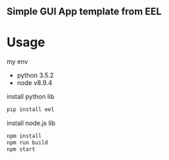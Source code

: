 Simple GUI App template from EEL
---

# Usage

my env

- python 3.5.2
- node v8.9.4

install python lib

```sh
pip install eel
```


install node.js lib

```sh
npm install
npm run build
npm start
```


